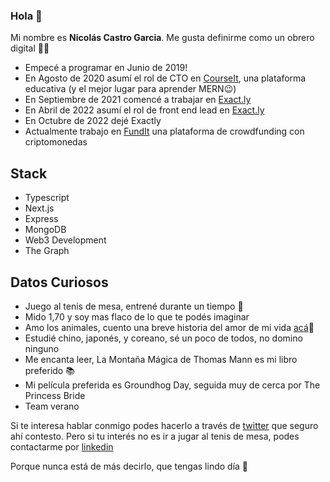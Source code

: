 ### Hola 👋

Mi nombre es **Nicolás Castro Garcia**. Me gusta definirme como un obrero digital 👷‍♂️

- Empecé a programar en Junio de 2019!
- En Agosto de 2020 asumí el rol de CTO en [CourseIt](https://courseit.io), una plataforma educativa (y el mejor lugar para aprender MERN😉)
- En Septiembre de 2021 comencé a trabajar en [Exact.ly](https://exact.ly)
- En Abril de 2022 asumí el rol de front end lead en [Exact.ly](https://exact.ly)
- En Octubre de 2022 dejé Exactly
- Actualmente trabajo en [FundIt](https://fundit.finance) una plataforma de crowdfunding con criptomonedas


## Stack

- Typescript
- Next.js
- Express
- MongoDB
- Web3 Development
- The Graph

## Datos Curiosos

- Juego al tenis de mesa, entrené durante un tiempo 🏓
- Mido 1,70 y soy mas flaco de lo que te podés imaginar
- Amo los animales, cuento una breve historia del amor de mi vida [acá](https://aida.vercel.app/)🐾
- Estudié chino, japonés, y coreano, sé un poco de todos, no domino ninguno
- Me encanta leer, La Montaña Mágica de Thomas Mann es mi libro preferido 📚
- Mi película preferida es Groundhog Day, seguida muy de cerca por The Princess Bride
- Team verano 


Si te interesa hablar conmigo podes hacerlo a través de [twitter](https://twitter.com/ncastrogarcia) que seguro ahí contesto. Pero si tu interés no es ir a jugar al tenis de mesa, podes contactarme por [linkedin](https://www.linkedin.com/in/nicolas-castro-garcia/)

Porque nunca está de más decirlo, que tengas lindo día 🐳
